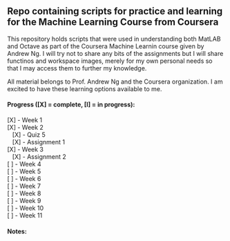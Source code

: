 ## Repo containing scripts for practice and learning for the Machine Learning Course from Coursera

This repository holds scripts that were used in understanding both MatLAB and Octave as part of the Coursera Machine Learnin course given by Andrew Ng. I will try not to share any bits of the assignments but I will share functinos and workspace images, merely for my own personal needs so that I may access them to further my knowledge. 

All material belongs to Prof. Andrew Ng and the Coursera organization. I am excited to have these learning options available to me.

#### Progress ([X] = complete, [I] = in progress):

[X] - Week 1  
[X] - Week 2  
&nbsp;&nbsp;&nbsp;[X] - Quiz 5  
&nbsp;&nbsp;&nbsp;[X] - Assignment 1  
[X] - Week 3  
&nbsp;&nbsp;&nbsp;[X] - Assignment 2  
[ ] - Week 4  
[ ] - Week 5  
[ ] - Week 6  
[ ] - Week 7  
[ ] - Week 8  
[ ] - Week 9  
[ ] - Week 10  
[ ] - Week 11  

#### Notes:
